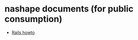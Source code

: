 
# nashape documents (for public consumption)

* [Rails howto](https://github.com/nashape/docs/blob/master/rails_howto.md)
